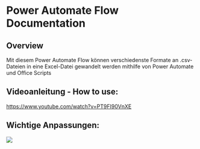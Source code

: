 # Power Automate Flow Documentation

## Overview
Mit diesem Power Automate Flow können verschiedenste Formate an .csv-Dateien in eine Excel-Datei gewandelt werden mithilfe von Power Automate und Office Scripts

## Videoanleitung - How to use:
https://www.youtube.com/watch?v=PT9FI90VnXE

## Wichtige Anpassungen:
<img src="https://i.imgur.com/grvArFd.png"/>

